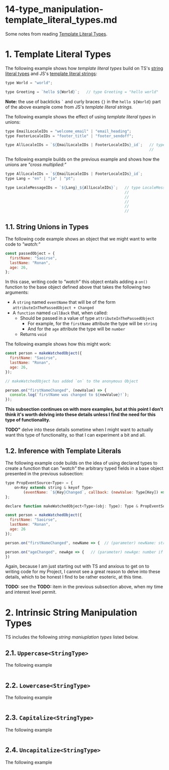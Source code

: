 
# 14-type_manipulation-template_literal_types.md

Some notes from reading
[Template Literal Types](https://www.typescriptlang.org/docs/handbook/2/template-literal-types.html).


# 1. Template Literal Types

The following example shows how *template literal types* build on TS's
[string literal types](https://www.typescriptlang.org/docs/handbook/2/everyday-types.html#literal-types)
and JS's
[template literal strings](https://developer.mozilla.org/en-US/docs/Web/JavaScript/Reference/Template_literals):

```javascript
type World = "world";

type Greeting = `hello ${World}`;   // type Greeting = "hello world"
```

**Note:** the use of backticks `` ` `` and curly braces `{}` in the `hello ${World}` part of the above example
come from JS's *template literal strings.*

The following example shows the effect of using *template literal types* in unions:

```javascript
type EmailLocaleIDs = "welcome_email" | "email_heading";
type FooterLocaleIDs = "footer_title" | "footer_sendoff";

type AllLocaleIDs = `${EmailLocaleIDs | FooterLocaleIDs}_id`;   // type AllLocaleIDs = "welcome_email_id" | "email_heading_id"
                                                                //                   | "footer_title_id" | "footer_sendoff_id"
```

The following example builds on the previous example and shows how the unions are *"cross multiplied:"*

```javascript
type AllLocaleIDs = `${EmailLocaleIDs | FooterLocaleIDs}_id`;
type Lang = "en" | "ja" | "pt";

type LocaleMessageIDs = `${Lang}_${AllLocaleIDs}`;   // type LocaleMessageIDs = "en_welcome_email_id" | "en_email_heading_id"
                                                     //                       | "en_footer_title_id" | "en_footer_sendoff_id"
                                                     //                       | "ja_welcome_email_id" | "ja_email_heading_id"
                                                     //                       | "ja_footer_title_id" | "ja_footer_sendoff_id"
                                                     //                       | "pt_welcome_email_id" | "pt_email_heading_id"
                                                     //                       | "pt_footer_title_id" | "pt_footer_sendoff_id"
```

## 1.1. String Unions in Types


The following code example shows an object that we might want to write code to *"watch:"*

```javascript
const passedObject = {
  firstName: "Saoirse",
  lastName: "Ronan",
  age: 26,
};
```

In this case, writing code to *"watch"* this object entails adding a `on()` function to the base object defined above
that takes the following two arguments:

- A `string` named `eventName` that will be of the form `attributeInThePassedObject + Changed`
- A `function` named `callBack` that, when called:
  - Should be passed in a value of type `attributeInThePassedObject`
    - For example, for the `firstName` attribute the type will be `string`
    - And for the `age` attribute the type will be `number`
  - Returns `void`

The following example shows how this might work:

```javascript
const person = makeWatchedObject({
  firstName: "Saoirse",
  lastName: "Ronan",
  age: 26,
});

// makeWatchedObject has added `on` to the anonymous Object

person.on("firstNameChanged", (newValue) => {
  console.log(`firstName was changed to ${newValue}!`);
});
```

**This subsection continues on with more examples, but at this point I don't think it's worth
delving into these details unless I find the need for this type of functionality.**

**TODO"** delve into these details sometime when I might want to actually want this type of functionality,
so that I can experiment a bit and all.

## 1.2. Inference with Template Literals

The following example code builds on the idea of using declared types to create a function that can
*"watch"* the arbitrary typed fields in a base object presented in the previous subsection:

```javascript
type PropEventSource<Type> = {
    on<Key extends string & keyof Type>
        (eventName: `${Key}Changed`, callback: (newValue: Type[Key]) => void ): void;
};

declare function makeWatchedObject<Type>(obj: Type): Type & PropEventSource<Type>;

const person = makeWatchedObject({
  firstName: "Saoirse",
  lastName: "Ronan",
  age: 26
});

person.on("firstNameChanged", newName => {  // (parameter) newName: string console.log(`new name is ${newName.toUpperCase()}`); });

person.on("ageChanged", newAge => {   // (parameter) newAge: number if (newAge < 0) { console.warn("warning! negative age"); }
})
```

Again, because I am just starting out with TS and anxious to get on to writing code for my Project, I cannot see a great
reason to delve into these details, which to be honest I find to be rather esoteric, at this time.

**TODO:** see the **TODO:** item in the previous subsection above, when my time and interest level permit.


# 2. Intrinsic String Manipulation Types

TS includes the following *string maniuplation types* listed below.

## 2.1. `Uppercase<StringType>`

The following example 

```javascript
```

## 2.2. `Lowercase<StringType>`

The following example 

```javascript
```

## 2.3. `Capitalize<StringType>`


The following example 

```javascript
```

## 2.4. `Uncapitalize<StringType>`

The following example 

```javascript
```


